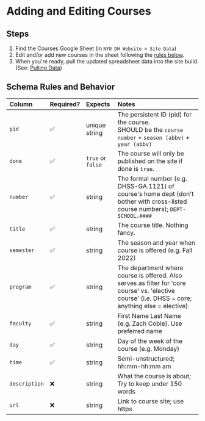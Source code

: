 # Adding and Editing Courses

## Steps

1. Find the Courses Google Sheet (in `NYU DH Website > Site Data`)
2. Edit and/or add new courses in the sheet following the [rules below](#schema-rules-and-behavior).
3. When you're ready, pull the updated spreadsheet data into the site build. (See: [Pulling Data](pull-data-from-google-sheets.md))


## Schema Rules and Behavior


| Column        | Required? | Expects | Notes |
| :------------ | :-------- | :------ | :---- |
| `pid`         | ✅ | unique string | The persistent ID (pid) for the course.<br>SHOULD be the `course number` + `season (abbv)` + `year (abbv)` |
| `done`        | ✅ | `true` or `false` | The course will only be published on the site if done is `true`. |
| `number`      | ✅ | string | The formal number (e.g. DHSS-GA.1121) of course's home dept (don't bother with cross-listed course numbers); `DEPT-SCHOOL.####` |
| `title`       | ✅ | string | The course title. Nothing fancy. |
| `semester`    | ✅ | string | The season and year when course is offered (e.g. Fall 2022) |
| `program`     | ✅ | string | The department where course is offered. Also serves as filter for 'core course' vs. 'elective course' (i.e. DHSS = core; anything else = elective)|
| `faculty`     | ✅ | string | First Name Last Name (e.g. Zach Coble). Use preferred name |
| `day`         | ✅ | string | Day of the week of the course (e.g. Monday) |
| `time`        | ✅ | string | Semi-unstructured; hh:mm-hh:mm am|pm |
| `description` | ❌ | string | What the course is about; Try to keep under 150 words |
| `url`         | ❌ | string | Link to course site; use https |
